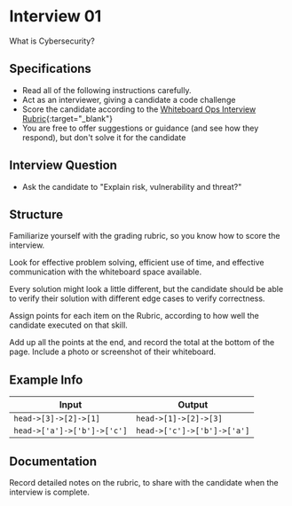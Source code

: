 # Interview 01

What is Cybersecurity?

## Specifications

- Read all of the following instructions carefully. 
- Act as an interviewer, giving a candidate a code challenge
- Score the candidate according to the [Whiteboard Ops Interview Rubric](https://docs.google.com/spreadsheets/d/1scthkmARfzAFZrSYAp6LA2coOaoWUWbSzMbtIU4jcHw/edit#gid=1422288328){:target="_blank"}
- You are free to offer suggestions or guidance (and see how they respond),  but don't solve it for the candidate

## Interview Question

- Ask the candidate to "Explain risk, vulnerability and threat?"

## Structure 

Familiarize yourself with the grading rubric, so you know how to score the interview. 

Look for effective problem solving, efficient use of time, and effective communication with the whiteboard space available. 

Every solution might look a little different, but the candidate should be able to verify their solution with different edge cases to verify correctness.

Assign points for each item on the Rubric, according to how well the candidate executed on that skill. 

Add up all the points at the end, and record the total at the bottom of the page. Include a photo or screenshot of their whiteboard.

## Example Info

| Input | Output |
|-----|----| 
| `head->[3]->[2]->[1]` | `head->[1]->[2]->[3]` |
| `head->['a']->['b']->['c']` | `head->['c']->['b']->['a']` |

## Documentation

Record detailed notes on the rubric, to share with the candidate when the interview is complete. 
